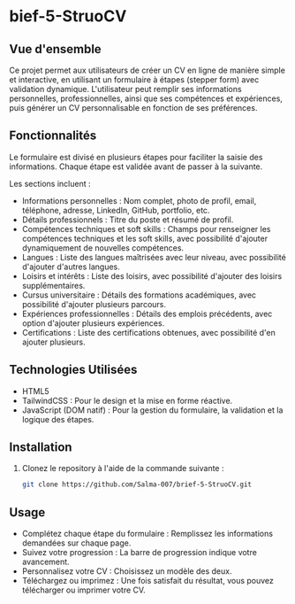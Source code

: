 # bief-5-StruoCV

## Vue d'ensemble

Ce projet permet aux utilisateurs de créer un CV en ligne de manière simple et interactive, en utilisant un formulaire à étapes (stepper form) avec validation dynamique. L'utilisateur peut remplir ses informations personnelles, professionnelles, ainsi que ses compétences et expériences, puis générer un CV personnalisable en fonction de ses préférences.

## Fonctionnalités

Le formulaire est divisé en plusieurs étapes pour faciliter la saisie des informations. Chaque étape est validée avant de passer à la suivante.

Les sections incluent :

* Informations personnelles : Nom complet, photo de profil, email, téléphone, adresse, LinkedIn, GitHub, portfolio, etc.
* Détails professionnels : Titre du poste et résumé de profil.
* Compétences techniques et soft skills : Champs pour renseigner les compétences techniques et les soft skills, avec possibilité d'ajouter dynamiquement de nouvelles compétences.
* Langues : Liste des langues maîtrisées avec leur niveau, avec possibilité d'ajouter d'autres langues.
* Loisirs et intérêts : Liste des loisirs, avec possibilité d'ajouter des loisirs supplémentaires.
* Cursus universitaire : Détails des formations académiques, avec possibilité d'ajouter plusieurs parcours.
* Expériences professionnelles : Détails des emplois précédents, avec option d'ajouter plusieurs expériences.
* Certifications : Liste des certifications obtenues, avec possibilité d'en ajouter plusieurs.

## Technologies Utilisées

* HTML5
* TailwindCSS : Pour le design et la mise en forme réactive.
* JavaScript (DOM natif) : Pour la gestion du formulaire, la validation et la logique des étapes.

## Installation

1. Clonez le repository à l'aide de la commande suivante :
   ```bash
   git clone https://github.com/Salma-007/brief-5-StruoCV.git

## Usage

* Complétez chaque étape du formulaire : Remplissez les informations demandées sur chaque page.
* Suivez votre progression : La barre de progression indique votre avancement.
* Personnalisez votre CV : Choisissez un modèle des deux.
* Téléchargez ou imprimez : Une fois satisfait du résultat, vous pouvez télécharger ou imprimer votre CV.
  
